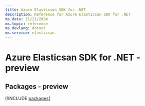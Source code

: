 ```yaml
---
title: Azure Elasticsan SDK for .NET
description: Reference for Azure Elasticsan SDK for .NET
ms.date: 11/21/2024
ms.topic: reference
ms.devlang: dotnet
ms.service: elasticsan
---
```

# Azure Elasticsan SDK for .NET - preview
## Packages - preview
[!INCLUDE [packages](elasticsan-index.md)]